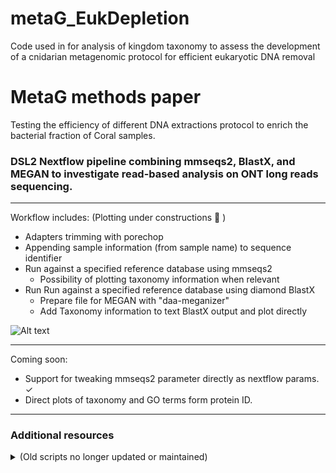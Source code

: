 # metaG_EukDepletion
Code used in for analysis of kingdom taxonomy to assess the development of a cnidarian metagenomic protocol for efficient eukaryotic DNA removal

# MetaG methods paper

Testing the efficiency of different DNA extractions protocol to enrich the bacterial fraction of Coral samples. 

### DSL2 Nextflow pipeline combining mmseqs2, BlastX, and MEGAN to investigate read-based analysis on ONT long reads sequencing.

---

Workflow includes: (Plotting under constructions :construction_worker: ) 
 - Adapters trimming with porechop
 - Appending sample information (from sample name) to sequence identifier
 - Run against a specified reference database using mmseqs2
    - Possibility of plotting taxonomy information when relevant
 - Run Run against a specified reference database using diamond BlastX
    - Prepare file for MEGAN with "daa-meganizer"
    - Add Taxonomy information to text BlastX output and plot directly


![Alt text](diagram_ID_main.png "Workflow diagram")

---

 Coming soon: 
 - Support for tweaking mmseqs2 parameter directly as nextflow params.  &#10003;
 - Direct plots of taxonomy and GO terms form protein ID. 

---
### Additional resources 
<details><summary> (Old scripts no longer updated or maintained) </summary><p>

Various Nextflow scripts (in [DSL1](DSL1/)) to do:
- BlastX on ONT reads 
- run kaiju on ONT reads
- kraken2 on ONT reads.nf
- Assembly illumina paired-end data with megahit (included optional "name cleanup" to run mmseqs2 more easily)
- A pipeline to run mmseqs2 (various databases) on on ONT reads (including adapter trimming and cleanup)

R script to plot and analyse qPCR ratio ([R](qPCR/))

A bash based pipeline to run BlastX on ONT data get results in by the bp (all the scripts can be found [here](blastX/))

##### Older

<s>
 - Kraken2: script [here](kraken2_ONT.nf)

 - Kaiju: 1) standard script [here](kaiju_ONT.nf) 2) custom under construction
 </s>


<s>
Added nextflow pipeline to get blastX results form ONT reads.

Including:
* Adapter removal (porechop)
* BlastX (diamond blastX)
* Custom parsing scripts (partially based on [neavemj/mappd](https://github.com/neavemj/mappd))
* Nextflow script for [kaiju](kraken2_ONT.nf) and [kraken2](kaiju_ONT.nf) operation
* Nextflow script for fasta file manipulation and more in [extra_scripts](extra_scripts/)</s>

more...
</p></details>